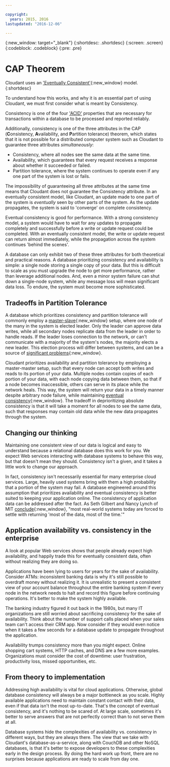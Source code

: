 ```yaml
---

copyright:
  years: 2015, 2016
lastupdated: "2016-12-06"

---
```


{:new_window: target="_blank"}
{:shortdesc: .shortdesc}
{:screen: .screen}
{:codeblock: .codeblock}
{:pre: .pre}

<div id="cap_theorem"></div>

<div id="consistency"></div>

# CAP Theorem

Cloudant uses an ['Eventually Consistent'](http://en.wikipedia.org/wiki/Eventual_consistency){:new_window} model.
{:shortdesc}

To understand how this works,
and why it is an essential part of using Cloudant,
we must first consider what is meant by Consistency.


Consistency is one of the four ['ACID'](/docs/guides/acid.html) properties
that are necessary for transactions within a database to be processed and reported reliably.

Additionally,
consistency is one of the three attributes in the CAP
(**C**onsistency, **A**vailability, and **P**artition tolerance) theorem,
which states that it is not possible for a distributed computer system such as Cloudant
to guarantee three attributes _simultaneously_:

-   Consistency,
    where all nodes see the same data at the same time.
-   Availability,
    which guarantees that every request receives a response about whether it succeeded or failed.
-   Partition tolerance,
    where the system continues to operate even if any one part of the system is lost or fails.

The impossibility of guaranteeing all three attributes at the same time
means that Cloudant does not guarantee the Consistency attribute.
In an eventually consistent model,
like Cloudant,
an update made to one part of the system is _eventually_ seen by other parts of the system.
As the update propagates,
the system is said to 'converge' on complete consistency.

Eventual consistency is good for performance.
With a strong consistency model,
a system would have to wait for any updates to propagate completely and successfully
before a write or update request could be completed.
With an eventually consistent model,
the write or update request can return almost immediately,
while the propagation across the system continues 'behind the scenes'.

A database can only exhibit two of these three attributes for both theoretical and practical reasons.
A database prioritizing consistency and availability is simple:
a single node storing a single copy of your data.
But this is difficult to scale as you must upgrade the node to get more performance,
rather than leverage additional nodes.
And,
even a minor system failure can shut down a single-node system,
while any message loss will mean significant data loss.
To endure,
the system must become more sophisticated.

## Tradeoffs in Partition Tolerance

A database which prioritizes consistency and partition tolerance will commonly employ
a [master-slave](http://en.wikipedia.org/wiki/Master/slave_(technology)){:new_window} setup,
where one node of the many in the system is elected leader.
Only the leader can approve data writes,
while all secondary nodes replicate data from the leader in order to handle reads.
If the leader loses connection to the network,
or can't communicate with a majority of the system's nodes,
the majority elects a new leader.
This election process will differ between systems,
and can be a source of [significant problems](http://aphyr.com/posts/284-call-me-maybe-mongodb){:new_window}.

Cloudant prioritizes availability and partition tolerance by employing a master-master setup,
such that every node can accept both writes and reads to its portion of your data.
Multiple nodes contain copies of each portion of your data,
with each node copying data between them,
so that if a node becomes inaccessible,
others can serve in its place while the network heals.
This way,
the system will return your data in a timely manner despite arbitrary node failure,
while maintaining [eventual consistency](http://en.wikipedia.org/wiki/Eventual_consistency){:new_window}.
The tradeoff in deprioritizing absolute consistency is that it will take a moment for all nodes to see the same data,
such that responses may contain old data while the new data propagates through the system.

## Changing our thinking

Maintaining one consistent view of our data is logical and easy to understand
because a relational database does this work for you.
We expect Web services interacting with database systems to behave this way,
but that doesn't mean they should.
Consistency isn't a given,
and it takes a little work to change our approach.

In fact,
consistency isn't necessarily essential for many enterprise cloud services.
Large,
heavily used systems bring with them a high probability that a portion of the system may fail.
A database engineered around this assumption that prioritizes availability and eventual consistency
is better suited to keeping your application online.
The consistency of application data can be addressed after the fact.
As Seth Gilbert and Nancy Lynch of MIT
[conclude](http://www.glassbeam.com/sites/all/themes/glassbeam/images/blog/10.1.1.67.6951.pdf){:new_window},
"most real-world systems today are forced to settle with returning 'most of the data, most of the time.'"

## Application availability vs. consistency in the enterprise

A look at popular Web services shows that people already expect high availability,
and happily trade this for eventually consistent data,
often without realizing they are doing so.

Applications have been lying to users for years for the sake of availability.
Consider ATMs:
inconsistent banking data is why it's still possible to overdraft money without realizing it.
It is unrealistic to present a consistent view of your account balance throughout the entire banking system
if every node in the network needs to halt and record this figure before continuing operations.
It's better to make the system highly available.

The banking industry figured it out back in the 1980s,
but many IT organizations are still worried about sacrificing consistency for the sake of availability.
Think about the number of support calls placed when your sales team can't access their CRM app.
Now consider if they would even notice when it takes a few seconds for a database update
to propagate throughout the application.

Availability trumps consistency more than you might expect.
Online shopping cart systems,
HTTP caches,
and DNS are a few more examples.
Organizations must consider the cost of downtime:
user frustration,
productivity loss,
missed opportunities,
etc.

## From theory to implementation

Addressing high availability is vital for cloud applications.
Otherwise,
global database consistency will always be a major bottleneck as you scale.
Highly available applications need to maintain constant contact with their data,
even if that data isn't the most up-to-date.
That's the concept of eventual consistency,
and it's nothing to be scared of.
At large scale,
sometimes it's better to serve answers that are not perfectly correct than to not serve them at all.

Database systems hide the complexities of availability vs. consistency in different ways,
but they are always there.
The view that we take with Cloudant's database-as-a-service,
along with CouchDB and other NoSQL databases,
is that it's better to expose developers to these complexities early in the design process.
By doing the hard work up front,
there are no surprises because applications are ready to scale from day one.

